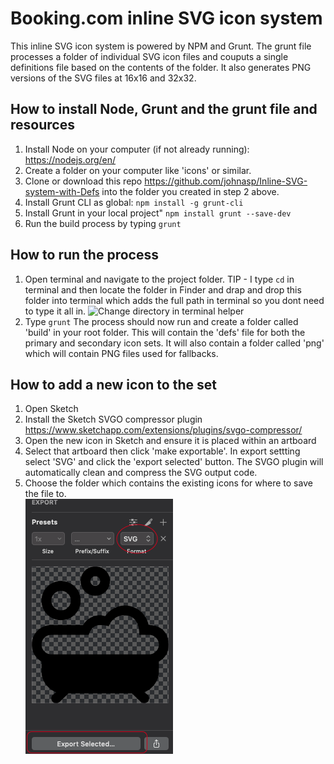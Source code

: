 # Booking.com inline SVG icon system 

This inline SVG icon system is powered by NPM and Grunt.  The grunt file processes a folder of individual SVG icon files and couputs a single definitions file <def> based on the contents of the folder.  It also generates PNG versions of the SVG files at 16x16 and 32x32.

## How to install Node, Grunt and the grunt file and resources

1. Install Node on your computer (if not already running): https://nodejs.org/en/
2. Create a folder on your computer like 'icons' or similar.
3. Clone or download this repo https://github.com/johnasp/Inline-SVG-system-with-Defs into the folder you created in step 2 above. 
4. Install Grunt CLI as global: `npm install -g grunt-cli`
5. Install Grunt in your local project" `npm install grunt --save-dev`
6. Run the build process by typing `grunt`

## How to run the process 
1. Open terminal and navigate to the project folder.  TIP - I type `cd` in terminal and then locate the folder in Finder and drap and drop this folder into terminal which adds the full path in terminal so you dont need to type it all in. 
![Change directory in terminal helper](cd.gif "Change directory in terminal helper instructions")
2. Type `grunt`  The process should now run and create a folder called 'build' in your root folder.  This will contain the 'defs' file for both the primary and secondary icon sets.  It will also contain a folder called 'png' which will contain PNG files used for fallbacks. 

## How to add a new icon to the set

1. Open Sketch
2. Install the Sketch SVGO compressor plugin https://www.sketchapp.com/extensions/plugins/svgo-compressor/
3. Open the new icon in Sketch and ensure it is placed within an artboard
3. Select that artboard then click 'make exportable'.  In export settting select 'SVG' and click the 'export selected' button. The SVGO plugin will automatically clean and compress the SVG output code.  
5. Choose the folder which contains the existing icons for where to save the file to.   
![Sketch export setting panel](export-settings.png "Export setting panel")

